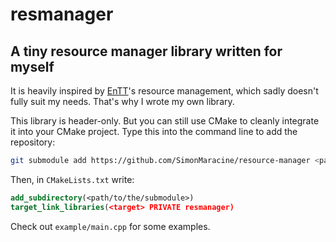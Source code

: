 # resmanager

## A tiny resource manager library written for myself

It is heavily inspired by [EnTT](https://github.com/SimonMaracine/entt)'s resource management,
which sadly doesn't fully suit my needs. That's why I wrote my own library.

This library is header-only. But you can still use CMake to cleanly integrate it into your CMake
project. Type this into the command line to add the repository:

```sh
git submodule add https://github.com/SimonMaracine/resource-manager <path/to/the/submodule>
```

Then, in `CMakeLists.txt` write:

```cmake
add_subdirectory(<path/to/the/submodule>)
target_link_libraries(<target> PRIVATE resmanager)
```

Check out `example/main.cpp` for some examples.
